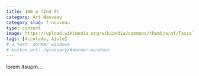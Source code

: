 ```yaml
---
title: 100 w 72nd St
category: Art Nouveau
category_slug: f-nouveau
type: content
image: https://upload.wikimedia.org/wikipedia/commons/thumb/a/af/Tassel_House_stairway.JPG/800px-Tassel_House_stairway.JPG
tags: [Accolade, Aisle]
# a_text: dormer windows
# button_url: /glossary/#dormer-windows
---
```


lorem itsupm....
